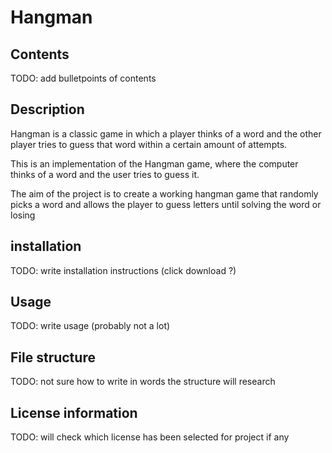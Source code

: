 # Hangman

## Contents
TODO: add bulletpoints of contents

## Description
Hangman is a classic game in which a player thinks of a word and the other player tries to guess that word within a certain amount of attempts.

This is an implementation of the Hangman game, where the computer thinks of a word and the user tries to guess it. 

The aim of the project is to create a working hangman game that randomly picks a word and allows the player to guess letters until solving the word or losing

## installation
TODO: write installation instructions (click download ?)

## Usage
TODO: write usage (probably not a lot)

## File structure
TODO: not sure how to write in words the structure will research

## License information
TODO: will check which license has been selected for project if any